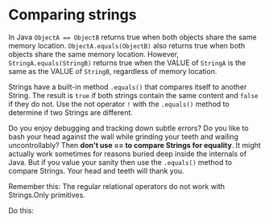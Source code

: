 <!--rewrite this-->
# Comparing strings
In Java ```ObjectA == ObjectB``` returns true when both objects share the same memory location. ```ObjectA.equals(ObjectB)``` also returns true when both objects share the same memory location. However, ```StringA.equals(StringB)``` returns true when the VALUE of ```StringA``` is the same as the VALUE of ```StringB```, regardless of memory location.


Strings have a built-in method ```.equals()``` that compares itself to another String. The result is ```true``` if both strings contain the same content and ```false``` if they do not. Use the not operator ```!``` with the ```.equals()``` method to determine if two Strings are different.

Do you enjoy debugging and tracking down subtle errors? Do you like to bash your head against the wall while grinding your teeth and wailing uncontrollably? Then **don't use == to compare Strings for equality**. It might actually work sometimes for reasons buried deep inside the internals of Java. But if you value your sanity then use the ```.equals()``` method to compare Strings. Your head and teeth will thank you.

Remember this:
The regular relational operators do not work with Strings.Only primitives.

Do this:




